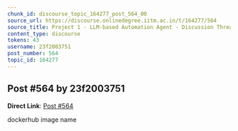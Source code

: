 ```yaml
---
chunk_id: discourse_topic_164277_post_564_00
source_url: https://discourse.onlinedegree.iitm.ac.in/t/164277/564
source_title: Project 1 - LLM-based Automation Agent - Discussion Thread [TDS Jan 2025]
content_type: discourse
tokens: 43
username: 23f2003751
post_number: 564
topic_id: 164277
---
```


## Post #564 by 23f2003751

**Direct Link**: [Post #564](https://discourse.onlinedegree.iitm.ac.in/t/164277/564)

dockerhub image name
